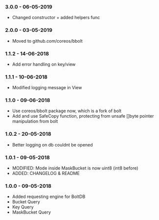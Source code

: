 ### 3.0.0 - 06-05-2019

- Changed constructor + added helpers func

### 2.0.0 - 03-05-2019

- Moved to github.com/coreos/bbolt

### 1.1.2 - 14-06-2018

- Add error handling on key/view

### 1.1.1 - 10-06-2018

- Modified logging message in View

### 1.1.0 - 09-06-2018

- Use coreos/bbolt package now, which is a fork of bolt
- Add and use SafeCopy function, protecting from unsafe []byte pointer manipulation from bolt

### 1.0.2 - 20-05-2018

- Better logging on db couldnt be opened

### 1.0.1 - 09-05-2018

- MODIFIED: Mode inside MaskBucket is now uint8 (int8 before)
- ADDED: CHANGELOG & README

### 1.0.0 - 09-05-2018

- Added requesting engine for BoltDB
- Bucket Query
- Key Query
- MaskBucket Query
